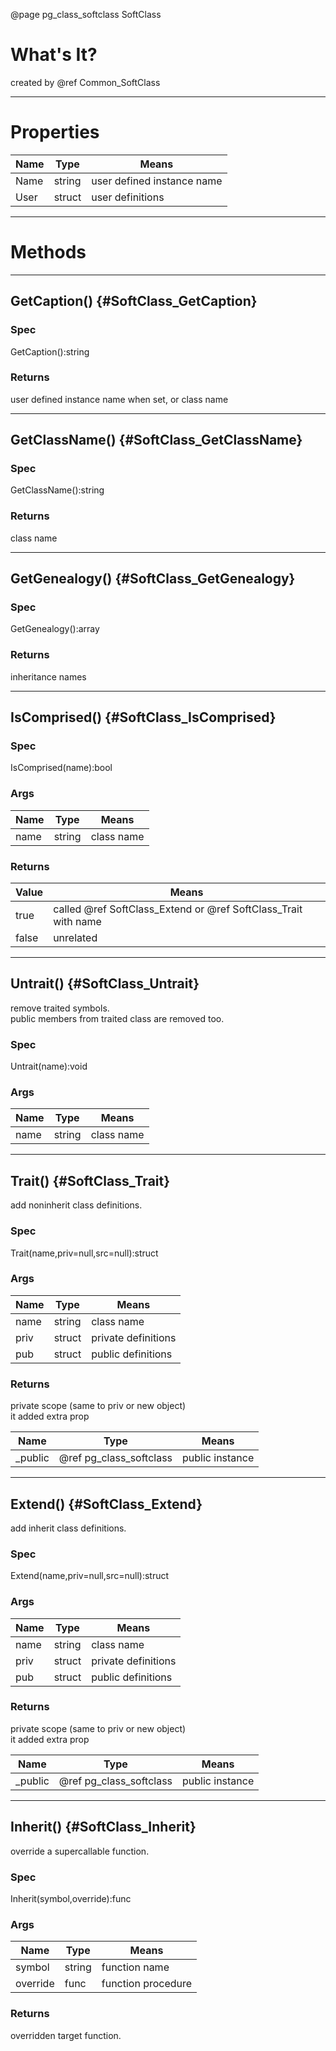 ﻿@page pg_class_softclass SoftClass

# What's It?

created by @ref Common_SoftClass

-----
# Properties

| Name | Type | Means |
|------|------|-------|
| Name | string | user defined instance name |
| User | struct | user definitions |

-----
# Methods

-----
## GetCaption() {#SoftClass_GetCaption}

### Spec

GetCaption():string

### Returns

user defined instance name when set, or class name

-----
## GetClassName() {#SoftClass_GetClassName}

### Spec

GetClassName():string

### Returns

class name

-----
## GetGenealogy() {#SoftClass_GetGenealogy}

### Spec

GetGenealogy():array

### Returns

inheritance names

-----
## IsComprised() {#SoftClass_IsComprised}

### Spec

IsComprised(name):bool

### Args

| Name | Type | Means |
|------|------|-------|
| name | string | class name |

### Returns

| Value | Means |
|-------|-------|
| true | called @ref SoftClass_Extend or @ref SoftClass_Trait with name |
| false | unrelated |

-----
## Untrait() {#SoftClass_Untrait}

remove traited symbols.  
public members from traited class are removed too.  

### Spec

Untrait(name):void

### Args

| Name | Type | Means |
|------|------|-------|
| name | string | class name |

-----
## Trait() {#SoftClass_Trait}

add noninherit class definitions.  

### Spec

Trait(name,priv=null,src=null):struct

### Args

| Name | Type | Means |
|------|------|-------|
| name | string | class name |
| priv | struct | private definitions |
| pub | struct | public definitions |

### Returns

private scope (same to priv or new object)  
it added extra prop  

| Name | Type | Means |
|------|------|-------|
| _public | @ref pg_class_softclass | public instance |

-----
## Extend() {#SoftClass_Extend}

add inherit class definitions.  

### Spec

Extend(name,priv=null,src=null):struct

### Args

| Name | Type | Means |
|------|------|-------|
| name | string | class name |
| priv | struct | private definitions |
| pub | struct | public definitions |

### Returns

private scope (same to priv or new object)  
it added extra prop  

| Name | Type | Means |
|------|------|-------|
| _public | @ref pg_class_softclass | public instance |


-----
## Inherit() {#SoftClass_Inherit}

override a supercallable function.  

### Spec

Inherit(symbol,override):func

### Args

| Name | Type | Means |
|------|------|-------|
| symbol | string | function name |
| override | func | function procedure |

### Returns

overridden target function.  
